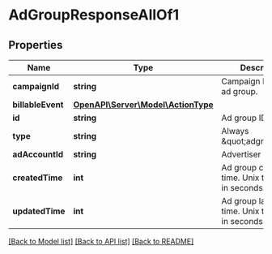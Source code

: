 # AdGroupResponseAllOf1

## Properties
Name | Type | Description | Notes
------------ | ------------- | ------------- | -------------
**campaignId** | **string** | Campaign ID of the ad group. | [optional] 
**billableEvent** | [**OpenAPI\Server\Model\ActionType**](ActionType.md) |  | [optional] 
**id** | **string** | Ad group ID. | [optional] 
**type** | **string** | Always \&quot;adgroup\&quot;. | [optional] 
**adAccountId** | **string** | Advertiser ID. | [optional] 
**createdTime** | **int** | Ad group creation time. Unix timestamp in seconds. | [optional] 
**updatedTime** | **int** | Ad group last update time. Unix timestamp in seconds. | [optional] 

[[Back to Model list]](../README.md#documentation-for-models) [[Back to API list]](../README.md#documentation-for-api-endpoints) [[Back to README]](../README.md)


